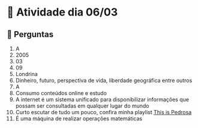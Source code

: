# 📅 Atividade dia 06/03

## 🤔 Perguntas
1. A
2. 2005
3. 03
4. 09
5. Londrina
6. Dinheiro, futuro, perspectiva de vida, liberdade geográfica entre outros
7. A
8. Consumo conteúdos online e estudo
9. A internet é um sistema unificado para disponibilizar informações que possam ser consultadas em qualquer lugar do mundo
10. Curto escutar de tudo um pouco, confira minha playlist <a href="https://open.spotify.com/playlist/01xA45FW9M8FRKMBtcNJbg?si=a62208c212364729" target="_blank">This is Pedrosa</a>
11. É uma máquina de realizar operações matemáticas
